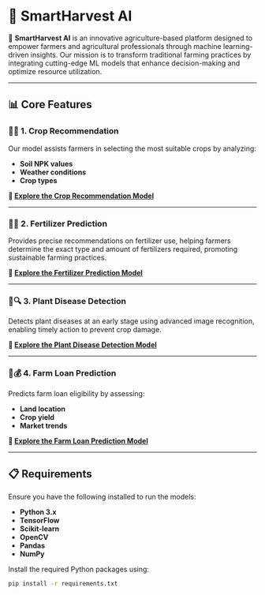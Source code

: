 # 🌾 **SmartHarvest AI**

🚀 **SmartHarvest AI** is an innovative agriculture-based platform designed to empower farmers and agricultural professionals through machine learning-driven insights. Our mission is to transform traditional farming practices by integrating cutting-edge ML models that enhance decision-making and optimize resource utilization.

---

## 📊 **Core Features**

### 🌽🌾 **1. Crop Recommendation**
Our model assists farmers in selecting the most suitable crops by analyzing:
- **Soil NPK values**
- **Weather conditions**
- **Crop types**

**🔗 [Explore the Crop Recommendation Model](https://github.com/1543siddhant/BlackRock-Hackathon-Crop)**

---

### 🧪🌱 **2. Fertilizer Prediction**
Provides precise recommendations on fertilizer use, helping farmers determine the exact type and amount of fertilizers required, promoting sustainable farming practices.

**🔗 [Explore the Fertilizer Prediction Model](https://github.com/1543siddhant/Crop_Fertilizer_Prediction)**

---

### 🌿🔍 **3. Plant Disease Detection**
Detects plant diseases at an early stage using advanced image recognition, enabling timely action to prevent crop damage.

**🔗 [Explore the Plant Disease Detection Model](https://github.com/1543siddhant/Plant_Disease_Prediction)**

---

### 💼💰 **4. Farm Loan Prediction**
Predicts farm loan eligibility by assessing:
- **Land location**
- **Crop yield**
- **Market trends**

**🔗 [Explore the Farm Loan Prediction Model](https://github.com/1543siddhant/Loan-Prediction-BlackRock-hackthon)**

---

## 📋 **Requirements**

Ensure you have the following installed to run the models:
- **Python 3.x**
- **TensorFlow**
- **Scikit-learn**
- **OpenCV**
- **Pandas**
- **NumPy**

Install the required Python packages using:
```bash
pip install -r requirements.txt
```
